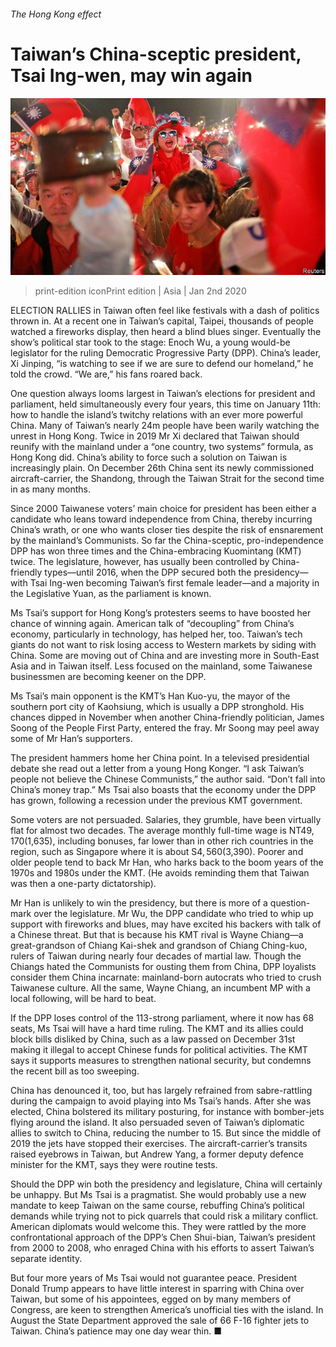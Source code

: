 ###### The Hong Kong effect

# Taiwan’s China-sceptic president, Tsai Ing-wen, may win again 

![image](images/20200104_ASP003_0.jpg) 

> print-edition iconPrint edition | Asia | Jan 2nd 2020 

ELECTION RALLIES in Taiwan often feel like festivals with a dash of politics thrown in. At a recent one in Taiwan’s capital, Taipei, thousands of people watched a fireworks display, then heard a blind blues singer. Eventually the show’s political star took to the stage: Enoch Wu, a young would-be legislator for the ruling Democratic Progressive Party (DPP). China’s leader, Xi Jinping, “is watching to see if we are sure to defend our homeland,” he told the crowd. “We are,” his fans roared back. 

One question always looms largest in Taiwan’s elections for president and parliament, held simultaneously every four years, this time on January 11th: how to handle the island’s twitchy relations with an ever more powerful China. Many of Taiwan’s nearly 24m people have been warily watching the unrest in Hong Kong. Twice in 2019 Mr Xi declared that Taiwan should reunify with the mainland under a “one country, two systems” formula, as Hong Kong did. China’s ability to force such a solution on Taiwan is increasingly plain. On December 26th China sent its newly commissioned aircraft-carrier, the Shandong, through the Taiwan Strait for the second time in as many months. 

Since 2000 Taiwanese voters’ main choice for president has been either a candidate who leans toward independence from China, thereby incurring China’s wrath, or one who wants closer ties despite the risk of ensnarement by the mainland’s Communists. So far the China-sceptic, pro-independence DPP has won three times and the China-embracing Kuomintang (KMT) twice. The legislature, however, has usually been controlled by China-friendly types—until 2016, when the DPP secured both the presidency—with Tsai Ing-wen becoming Taiwan’s first female leader—and a majority in the Legislative Yuan, as the parliament is known. 

Ms Tsai’s support for Hong Kong’s protesters seems to have boosted her chance of winning again. American talk of “decoupling” from China’s economy, particularly in technology, has helped her, too. Taiwan’s tech giants do not want to risk losing access to Western markets by siding with China. Some are moving out of China and are investing more in South-East Asia and in Taiwan itself. Less focused on the mainland, some Taiwanese businessmen are becoming keener on the DPP. 

Ms Tsai’s main opponent is the KMT’s Han Kuo-yu, the mayor of the southern port city of Kaohsiung, which is usually a DPP stronghold. His chances dipped in November when another China-friendly politician, James Soong of the People First Party, entered the fray. Mr Soong may peel away some of Mr Han’s supporters. 

The president hammers home her China point. In a televised presidential debate she read out a letter from a young Hong Konger. “I ask Taiwan’s people not believe the Chinese Communists,” the author said. “Don’t fall into China’s money trap.” Ms Tsai also boasts that the economy under the DPP has grown, following a recession under the previous KMT government. 

Some voters are not persuaded. Salaries, they grumble, have been virtually flat for almost two decades. The average monthly full-time wage is NT$49,170 ($1,635), including bonuses, far lower than in other rich countries in the region, such as Singapore where it is about S$4,560 ($3,390). Poorer and older people tend to back Mr Han, who harks back to the boom years of the 1970s and 1980s under the KMT. (He avoids reminding them that Taiwan was then a one-party dictatorship). 

Mr Han is unlikely to win the presidency, but there is more of a question-mark over the legislature. Mr Wu, the DPP candidate who tried to whip up support with fireworks and blues, may have excited his backers with talk of a Chinese threat. But that is because his KMT rival is Wayne Chiang—a great-grandson of Chiang Kai-shek and grandson of Chiang Ching-kuo, rulers of Taiwan during nearly four decades of martial law. Though the Chiangs hated the Communists for ousting them from China, DPP loyalists consider them China incarnate: mainland-born autocrats who tried to crush Taiwanese culture. All the same, Wayne Chiang, an incumbent MP with a local following, will be hard to beat. 

If the DPP loses control of the 113-strong parliament, where it now has 68 seats, Ms Tsai will have a hard time ruling. The KMT and its allies could block bills disliked by China, such as a law passed on December 31st making it illegal to accept Chinese funds for political activities. The KMT says it supports measures to strengthen national security, but condemns the recent bill as too sweeping. 

China has denounced it, too, but has largely refrained from sabre-rattling during the campaign to avoid playing into Ms Tsai’s hands. After she was elected, China bolstered its military posturing, for instance with bomber-jets flying around the island. It also persuaded seven of Taiwan’s diplomatic allies to switch to China, reducing the number to 15. But since the middle of 2019 the jets have stopped their exercises. The aircraft-carrier’s transits raised eyebrows in Taiwan, but Andrew Yang, a former deputy defence minister for the KMT, says they were routine tests. 

Should the DPP win both the presidency and legislature, China will certainly be unhappy. But Ms Tsai is a pragmatist. She would probably use a new mandate to keep Taiwan on the same course, rebuffing China’s political demands while trying not to pick quarrels that could risk a military conflict. American diplomats would welcome this. They were rattled by the more confrontational approach of the DPP’s Chen Shui-bian, Taiwan’s president from 2000 to 2008, who enraged China with his efforts to assert Taiwan’s separate identity. 

But four more years of Ms Tsai would not guarantee peace. President Donald Trump appears to have little interest in sparring with China over Taiwan, but some of his appointees, egged on by many members of Congress, are keen to strengthen America’s unofficial ties with the island. In August the State Department approved the sale of 66 F-16 fighter jets to Taiwan. China’s patience may one day wear thin. ■ 

